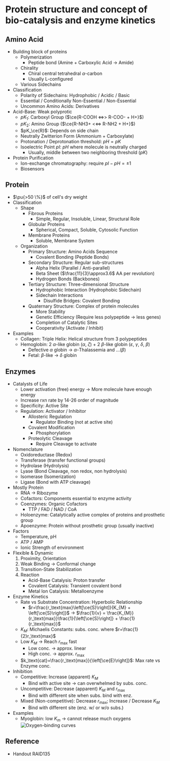 # Protein structure and concept of bio-catalysis and enzyme kinetics

## Amino Acid

- Building block of proteins
	- Polymerization
		- Peptide bond (Amine + Carboxylic Acid → Amide)
	- Chirality
		- Chiral central tetrahedral $\alpha$-carbon
		- Usually L-configured
	- Various Sidechains
- Classification
	- Polarity of Sidechains: Hydrophobic / Acidic / Basic
	- Essential / Conditionally Non-Essential / Non-Essential
	- Uncommon Amino Acids: Derivatives
- Acid-Base: Weak polyprotic
	- $pK_{1}$: Carboxyl Group ($\ce{R-COOH <=>> R-COO- + H+}$)
	- $pK_{2}$: Amino Group ($\ce{R-NH3+ <<=> R-NH2 + H+}$)
	- $pK_\ce{R}$: Depends on side chain
	- Neutrally Zwitterion Form (Ammonium + Carboxylate)
	- Protonation / Deprotonation threshold: $pH = pK$
	- Isoelectric Point $pI$: $pH$ where molecule is neutrally charged
		- Usually, middle between two neighboring threshold ($pK$)
- Protein Purification
	- Ion-exchange chromatography: require $pI - pH = \pm 1$
	- Biosensors

## Protein

- $\pu{>50 \%}$ of cell's dry weight
- Classification
	- Shape
		- Fibrous Proteins
			- Simple, Regular, Insoluble, Linear, Structural Role
		- Globular Proteins
			- Spherical, Compact, Soluble, Cytosolic Function
		- Membrane Proteins
			- Soluble, Membrane System
	- Organization
		- Primary Structure: Amino Acids Sequence
			- Covalent Bonding (Peptide Bonds)
		- Secondary Structure: Regular sub-structures
			- Alpha Helix (Parallel / Anti-parallel)
			- Beta Sheet ($\frac{11}{3}\approx3.6$ AA per revolution)
			- Hydrogen Bonds (Backbones)
		- Tertiary Structure: Three-dimensional Structure
			- Hydrophobic Interaction (Hydrophobic Sidechain)
			- Sidechain Interactions
				- Disulfide Bridges: Covalent Bonding
		- Quaternary Structure: Complex of protein molecules
			- More Stability
			- Genetic Efficiency (Require less polypeptide → less genes)
			- Completion of Catalytic Sites
			- Cooperativity (Activate / Inhibit)
- Examples
	- Collagen: Triple Helix: Helical structure from 3 polypeptides
	- Hemoglobin: 2 $\alpha$-like globin ($\alpha$, $\zeta$) + 2 $\beta$-like globin ($\varepsilon$, $\gamma$, $\delta$, $\beta$)
		- Defective $\alpha$ globin → $\alpha$-Thalassemia and …($\beta$)
		- Fetal: $\beta$-like → $\delta$ globin

## Enzymes

- Catalysts of Life
	- Lower activation (free) energy → More molecule have enough energy
	- Increase rxn rate by 14-26 order of magnitude
	- Specificity: Active Site
	- Regulation: Activator / Inhibitor
		- Allosteric Regulation
			- Regulator Binding (not at active site)
		- Covalent Modification
			- Phosphorylation
		- Proteolytic Cleavage
			- Require Cleavage to activate
- Nomenclature
	- Oxidoreductase (Redox)
	- Transferase (transfer functional groups)
	- Hydrolase (Hydrolysis)
	- Lyase (Bond Cleavage, non redox, non hydrolysis)
	- Isomerase (Isomerization)
	- Ligase (Bond with ATP cleavage)
- Mostly Protein
	- RNA → Ribozyme
	- Cofactors: Components essential to enzyme activity
	- Coenzymes: Organic Cofactors
		- TTP / FAD / NAD / CoA
	- Holoenzyme: Catalytically active complex of proteins and prosthetic group
	- Apoenzyme: Protein without prosthetic group (usually inactive)
- Factors
	- Temperature, pH
	- ATP / AMP
	- Ionic Strength of environment
- Flexible & Dynamic
	1. Proximity, Orientation
	2. Weak Binding → Conformal change
	3. Transition-State Stabilization
	4. Reaction
		- Acid-Base Catalysis: Proton transfer
		- Covalent Catalysis: Transient covalent bond
		- Metal Ion Catalysis: Metalloenzyme
- Enzyme Kinetics
	- Rate vs Substrate Concentration: Hyperbolic Relationship
		- $r=\frac{r_\text{max}\left[\ce{S}\right]}{K_{M} + \left[\ce{S}\right]}$ → $\frac{1}{v} = \frac{K_{M}}{r_\text{max}}\frac{1}{\left[\ce{S}\right]} + \frac{1}{r_\text{max}}$
	- $K_{M}$: Michaelis Constants: subs. conc. where $r=\frac{1}{2}r_\text{max}$
	- Low $K_{M}$ → Reach $r_\text{max}$ fast
		- Low conc. → approx. linear
		- High conc. → approx. $r_\text{max}$
	- $k_\text{cat}=\frac{r_\text{max}}{\left[\ce{E}\right]}$: Max rate vs Enzyme conc.
- Inhibition
	- Competitive: Increase (apparent) $K_{M}$
		- Bind with active site → can overwhelmed by subs. conc.
	- Uncompetitive: Decrease (apparent) $K_{M}$ and $r_\text{max}$
		- Bind with different site when subs. bind with enz.
	- Mixed (Non-competitive): Decrease $r_\text{max}$; Increase / Decrease $K_{M}$
		- Bind with different site (enz. w/ or w/o subs.)
- Examples
	- Myoglobin: low $K_{m}$ → cannot release much oxygens  
	  ![Oxygen-binding curves](https://upload.wikimedia.org/wikipedia/commons/2/2e/Cooperativity_graph.JPG)

## Reference

- Handout RAID135
